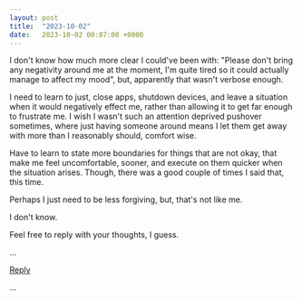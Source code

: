 ```yaml
---
layout: post
title:  "2023-10-02"
date:   2023-10-02 00:07:00 +0000
---
```


I don't know how much more clear I could've been with: "Please don't bring any negativity around me at the moment, I'm quite tired so it could actually manage to affect my mood", but, apparently that wasn't verbose enough.

I need to learn to just, close apps, shutdown devices, and leave a situation when it would negatively effect me, rather than allowing it to get far enough to frustrate me. 
I wish I wasn't such an attention deprived pushover sometimes, where just having someone around means I let them get away with more than I reasonably should, comfort wise.

Have to learn to state more boundaries for things that are not okay, that make me feel uncomfortable, sooner, and execute on them quicker when the situation arises. Though, there was a good couple of times I said that, this time.

Perhaps I just need to be less forgiving, but, that's not like me.

I don't know.

Feel free to reply with your thoughts, I guess.

...

<a href="mailto:TheNovimatrem@protonmail.ch?subject=RE%3A%20Social%20post%20-%202023-10-02">Reply</a>

...

